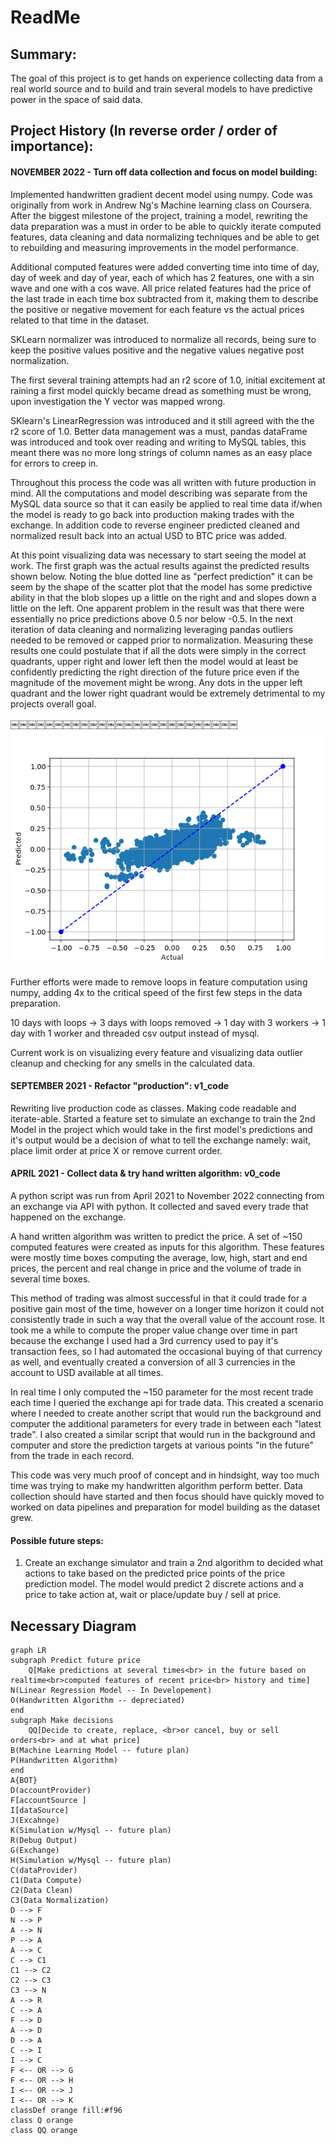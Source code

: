 # ReadMe
## Summary:
The goal of this project is to get hands on experience collecting data from a real world source and to build and train several models to have predictive power in the space of said data. 

## Project History (In reverse order / order of importance):

#### NOVEMBER 2022 - Turn off data collection and focus on model building:
Implemented handwritten gradient decent model using numpy.  Code was originally from work in Andrew Ng's Machine learning class on Coursera.  After the biggest milestone of the project, training a model, rewriting the data preparation was a must in order to be able to quickly iterate computed features, data cleaning and data normalizing techniques and be able to get to rebuilding and measuring improvements in the model performance.

Additional computed features were added converting time into time of day, day of week and day of year, each of which has 2 features, one with a sin wave and one with a cos wave.  All price related features had the price of the last trade in each time box subtracted from it, making them to describe the positive or negative movement for each feature vs the actual prices related to that time in the dataset.

SKLearn normalizer was introduced to normalize all records, being sure to keep the positive values positive and the negative values negative post normalization.

The first several training attempts had an r2 score of 1.0, initial excitement at raining a first model quickly became dread as something must be wrong, upon investigation the Y vector was mapped wrong.

SKlearn's LinearRegression was introduced and it still agreed with the the r2 score of 1.0.  Better data management was a must, pandas dataFrame was introduced and took over reading and writing to MySQL tables, this meant there was no more long strings of column names as an easy place for errors to creep in.

Throughout this process the code was all written with future production in mind.  All the computations and model describing was separate from the MySQL data source so that it can easily be applied to real time data if/when the model is ready to go back into production making trades with the exchange.  In addition code to reverse engineer predicted cleaned and normalized result back into an actual USD to BTC price was added.

At this point visualizing data was necessary to start seeing the model at work.  The first graph was the actual results against the predicted results shown below. Noting the blue dotted line as "perfect prediction" it can be seem by the shape of the scatter plot that the model has some predictive ability in that the blob slopes up a little on the right and and slopes down a little on the left.  One apparent problem in the result was that there were essentially no price predictions above 0.5 nor below -0.5.  In the next iteration of data cleaning and normalizing leveraging pandas outliers needed to be removed or capped prior to normalization.  Measuring these results one could postulate that if all the dots were simply in the correct quadrants, upper right and lower left then the model would at least be confidently predicting the right direction of the future price even if the magnitude of the movement might be wrong.   Any dots in the upper left quadrant and the lower right quadrant would be extremely detrimental to my projects overall goal.

￼￼￼￼￼￼￼￼￼￼￼￼￼￼￼￼￼￼￼￼￼￼￼￼￼￼![](images/1671713553.032646.png)

Further efforts were made to remove loops in feature computation using numpy, adding 4x to the critical speed of the first few steps in the data preparation. 

10 days with loops -> 3 days with loops removed -> 1 day with 3 workers -> 1 day with 1 worker and threaded csv output instead of mysql.

Current work is on visualizing every feature and visualizing data outlier cleanup and checking for any smells in the calculated data.

#### SEPTEMBER 2021 - Refactor "production":  v1_code
Rewriting live production code as classes.  Making code readable and iterate-able.  Started a feature set to simulate an exchange to train the 2nd Model in the project which would take in the first model's predictions and it's output would be a decision of what to tell the exchange namely: wait, place limit order at price X or remove current order.

#### APRIL 2021 - Collect data & try hand written algorithm: v0_code
A python script was run from April 2021 to November 2022 connecting from an exchange via API with python.  It collected and saved every trade that happened on the exchange.

A hand written algorithm was written to predict the price.  A set of ~150 computed features were created as inputs for this algorithm.  These features were mostly time boxes computing the average, low, high, start and end prices, the percent and real change in price and the volume of trade in several time boxes.

This method of trading was almost successful in that it could trade for a positive gain most of the time, however on a longer time horizon it could not consistently trade in such a way that the overall value of the account rose.  It took me a while to compute the proper value change over time in part because the exchange I used had a 3rd currency used to pay it's transaction fees, so I had automated the occasional buying of that currency as well, and eventually created a conversion of all 3 currencies in the account to USD available at all times.

In real time I only computed the ~150 parameter for the most recent trade each time I queried the exchange api for trade data.  This created a scenario where I needed to create another script that would run the background and computer the additional parameters for every trade in between each "latest trade".  I also created a similar script that would run in the background and computer and store the prediction targets at various points "in the future" from the trade in each record.

This code was very much proof of concept and in hindsight, way too much time was trying to make my handwritten algorithm perform better.  Data collection should have started and then focus should have quickly moved to worked on data pipelines and preparation for model building as the dataset grew.

#### Possible future steps:
1. Create an exchange simulator and train a 2nd algorithm to decided what actions to take based on the predicted price points of the price prediction model.  The model would predict 2 discrete actions and a price to take action at, wait or place/update  buy / sell at price. 


## Necessary Diagram
```mermaid
graph LR
subgraph Predict future price
	Q[Make predictions at several times<br> in the future based on realtime<br>computed features of recent price<br> history and time]
N(Linear Regression Model -- In Developement)
O(Handwritten Algorithm -- depreciated)
end
subgraph Make decisions
	QQ[Decide to create, replace, <br>or cancel, buy or sell orders<br> and at what price]
B(Machine Learning Model -- future plan)
P(Handwritten Algorithm)
end
A{BOT} 
D(accountProvider)
F[accountSource ]
I[dataSource]
J(Excahnge)
K(Simulation w/Mysql -- future plan)
R(Debug Output)
G(Exchange)
H(Simulation w/Mysql -- future plan)
C(dataProvider)
C1(Data Compute)
C2(Data Clean)
C3(Data Normalization)
D --> F
N --> P
A --> N
P --> A
A --> C
C --> C1
C1 --> C2
C2 --> C3
C3 --> N
A --> R
C --> A
F --> D
A --> D
D --> A
C --> I
I --> C
F <-- OR --> G
F <-- OR --> H
I <-- OR --> J
I <-- OR --> K
classDef orange fill:#f96
class Q orange
class QQ orange
```










